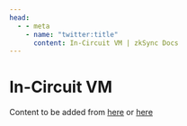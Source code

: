 ```yaml
---
head:
  - - meta
    - name: "twitter:title"
      content: In-Circuit VM | zkSync Docs
---
```


# In-Circuit VM

Content to be added from [here](https://github.com/matter-labs/zksync-era/tree/main/docs/specs) or [here](https://zkstack.io/components)
